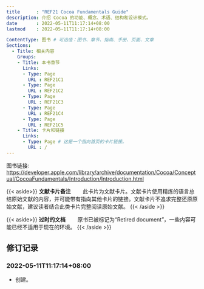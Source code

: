 ```yaml
---
title      : "REF21 Cocoa Fundamentals Guide"
description: 介绍 Cocoa 的功能、概念、术语、结构和设计模式。
date       : 2022-05-11T11:17:14+08:00
lastmod    : 2022-05-11T11:17:14+08:00

ContentType: 图书 # 可选值：图书、章节、指南、手册、页面、文章
Sections:
  - Title: 相关内容
    Groups:
    - Title: 本书章节
      Links:
      - Type: Page
        URL : REF21C1
      - Type: Page
        URL : REF21C2
      - Type: Page
        URL : REF21C3
      - Type: Page
        URL : REF21C4
      - Type: Page
        URL : REF21C5
    - Title: 卡片和链接
      Links:
      - Type: Page # 这是一个指向首页的卡片链接。
        URL : /
---
```


图书链接: https://developer.apple.com/library/archive/documentation/Cocoa/Conceptual/CocoaFundamentals/Introduction/Introduction.html

{{< aside>}}
**文献卡片备注**
　　此卡片为文献卡片。文献卡片使用精炼的语言总结原始文献的内容，并可能带有指向其他卡片的链接。文献卡片不追求完整还原原始文献，建议读者结合此类卡片完整阅读原始文献。
{{< /aside >}}

{{< aside>}}
**过时的文档**
　　原书已被标记为“Retired document”，一些内容可能已经不适用于现在的环境。
{{< /aside >}}

## 修订记录
### 2022-05-11T11:17:14+08:00
* 创建。